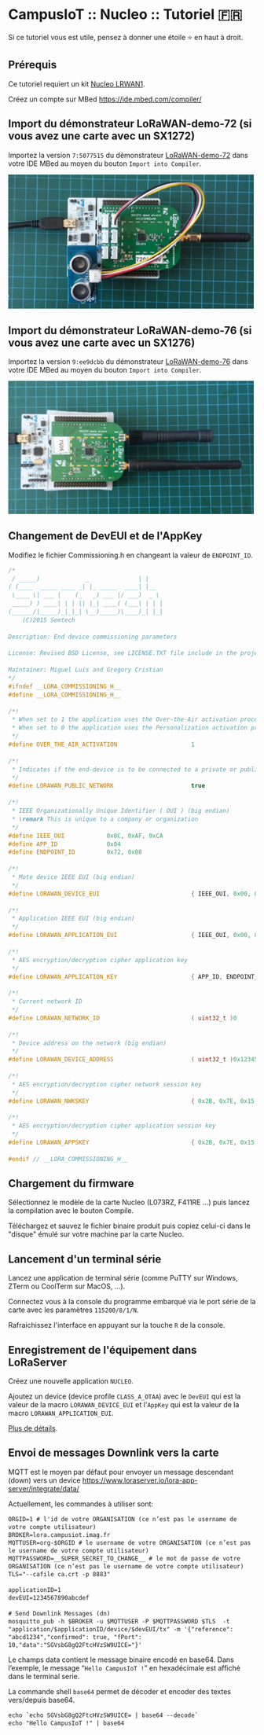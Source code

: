 # CampusIoT :: Nucleo :: Tutoriel :fr:

Si ce tutoriel vous est utile, pensez à donner une étoile :star: en haut à droit.

## Prérequis
Ce tutoriel requiert un kit [Nucleo LRWAN1](https://www.st.com/en/evaluation-tools/p-nucleo-lrwan1.html).

Créez un compte sur MBed https://ide.mbed.com/compiler/

## Import du démonstrateur LoRaWAN-demo-72 (si vous avez une carte avec un SX1272)
Importez la version `7:5077515` du démonstrateur [LoRaWAN-demo-72](https://os.mbed.com/teams/Semtech/code/LoRaWAN-demo-72/
) dans votre IDE MBed au moyen du bouton `Import into Compiler`.

<img src="mbed-sx1272.jpg" alt="MBed SX1272" width="500">


## Import du démonstrateur LoRaWAN-demo-76 (si vous avez une carte avec un SX1276)
Importez la version `9:ee9dcbb` du démonstrateur [LoRaWAN-demo-76](https://os.mbed.com/teams/Semtech/code/LoRaWAN-demo-76/
) dans votre IDE MBed au moyen du bouton `Import into Compiler`.

<img src="mbed-sx1276.jpg" alt="MBed SX1276" width="500">


## Changement de DevEUI et de l'AppKey
Modifiez le fichier Commissioning.h en changeant la valeur de `ENDPOINT_ID`.
```cpp
/*
 / _____)             _              | |
( (____  _____ ____ _| |_ _____  ____| |__
 \____ \| ___ |    (_   _) ___ |/ ___)  _ \
 _____) ) ____| | | || |_| ____( (___| | | |
(______/|_____)_|_|_| \__)_____)\____)_| |_|
    (C)2015 Semtech

Description: End device commissioning parameters

License: Revised BSD License, see LICENSE.TXT file include in the project

Maintainer: Miguel Luis and Gregory Cristian
*/
#ifndef __LORA_COMMISSIONING_H__
#define __LORA_COMMISSIONING_H__

/*!
 * When set to 1 the application uses the Over-the-Air activation procedure
 * When set to 0 the application uses the Personalization activation procedure
 */
#define OVER_THE_AIR_ACTIVATION                     1

/*!
 * Indicates if the end-device is to be connected to a private or public network
 */
#define LORAWAN_PUBLIC_NETWORK                      true

/*!
 * IEEE Organizationally Unique Identifier ( OUI ) (big endian)
 * \remark This is unique to a company or organization
 */
#define IEEE_OUI            0x0C, 0xAF, 0xCA
#define APP_ID              0x04
#define ENDPOINT_ID         0x72, 0x08

/*!
 * Mote device IEEE EUI (big endian)
 */
#define LORAWAN_DEVICE_EUI                          { IEEE_OUI, 0x00, 0x00, APP_ID, ENDPOINT_ID }

/*!
 * Application IEEE EUI (big endian)
 */
#define LORAWAN_APPLICATION_EUI                     { IEEE_OUI, 0x00, 0x00, APP_ID, 0xFF, 0xFF }

/*!
 * AES encryption/decryption cipher application key
 */
#define LORAWAN_APPLICATION_KEY                     { APP_ID, ENDPOINT_ID,  0x16, 0x28, 0xAE, 0xD2, 0xA6, 0xAB, 0xF7, 0x15, 0x88, 0x09, 0xCF, 0x4F, 0x3C }

/*!
 * Current network ID
 */
#define LORAWAN_NETWORK_ID                          ( uint32_t )0

/*!
 * Device address on the network (big endian)
 */
#define LORAWAN_DEVICE_ADDRESS                      ( uint32_t )0x12345678

/*!
 * AES encryption/decryption cipher network session key
 */
#define LORAWAN_NWKSKEY                             { 0x2B, 0x7E, 0x15, 0x16, 0x28, 0xAE, 0xD2, 0xA6, 0xAB, 0xF7, 0x15, 0x88, 0x09, 0xCF, 0x4F, 0x3C }

/*!
 * AES encryption/decryption cipher application session key
 */
#define LORAWAN_APPSKEY                             { 0x2B, 0x7E, 0x15, 0x16, 0x28, 0xAE, 0xD2, 0xA6, 0xAB, 0xF7, 0x15, 0x88, 0x09, 0xCF, 0x4F, 0x3C }

#endif // __LORA_COMMISSIONING_H__

```

## Chargement du firmware
Sélectionnez le modèle de la carte Nucleo (L073RZ, F411RE ...) puis lancez la compilation avec le bouton Compile.

Téléchargez et sauvez le fichier binaire produit puis copiez celui-ci dans le "disque" émulé sur votre machine par la carte Nucleo.

## Lancement d'un terminal série
Lancez une application de terminal série (comme PuTTY sur Windows, ZTerm ou CoolTerm sur MacOS, ...).

Connectez vous à la console du programme embarqué via le port série de la carte avec les paramètres `115200/8/1/N`.

Rafraichissez l'interface en appuyant sur la touche `R` de la console.

## Enregistrement de l'équipement dans LoRaServer
Créez une nouvelle application `NUCLEO`.

Ajoutez un device (device profile `CLASS_A_OTAA`) avec le `DevEUI` qui est la valeur de la macro `LORAWAN_DEVICE_EUI` et l'`AppKey` qui est la valeur de la macro `LORAWAN_APPLICATION_EUI`.

[Plus de détails](../loraserver/README-app.md#enregistrement-dun-device-otaa).


## Envoi de messages Downlink vers la carte

MQTT est le moyen par défaut pour envoyer un message descendant (down) vers un device https://www.loraserver.io/lora-app-server/integrate/data/

Actuellement, les commandes à utiliser sont:

```
ORGID=1 # l'id de votre ORGANISATION (ce n’est pas le username de votre compte utilisateur)
BROKER=lora.campusiot.imag.fr
MQTTUSER=org-$ORGID # le username de votre ORGANISATION (ce n’est pas le username de votre compte utilisateur)
MQTTPASSWORD=__SUPER_SECRET_TO_CHANGE__ # le mot de passe de votre ORGANISATION (ce n’est pas le username de votre compte utilisateur)
TLS="--cafile ca.crt -p 8883"

applicationID=1
devEUI=1234567890abcdef

# Send Downlink Messages (dn)
mosquitto_pub -h $BROKER -u $MQTTUSER -P $MQTTPASSWORD $TLS  -t "application/$applicationID/device/$devEUI/tx" -m '{"reference": "abcd1234","confirmed": true, "fPort": 10,"data":"SGVsbG8gQ2FtcHVzSW9UICE="}'
```

Le champs data contient le message binaire encodé en base64.
Dans l’exemple, le message “`Hello CampusIoT !`” en hexadécimale est affiché dans le terminal serie.

La commande shell `base64` permet de décoder et encoder des textes vers/depuis base64.
```
echo `echo SGVsbG8gQ2FtcHVzSW9UICE= | base64 --decode`
echo "Hello CampusIoT !" | base64
```
